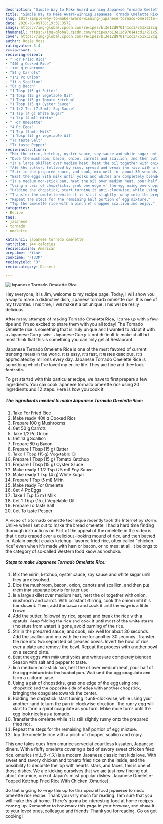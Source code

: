 ```yaml
---
description: "Simple Way to Make Award-winning Japanese Tornado Omelette Rice"
title: "Simple Way to Make Award-winning Japanese Tornado Omelette Rice"
slug: 1017-simple-way-to-make-award-winning-japanese-tornado-omelette-rice
date: 2020-08-09T08:19:31.357Z
image: https://img-global.cpcdn.com/recipes/b13e12d970141cd1/751x532cq70/japanese-tornado-omelette-rice-recipe-main-photo.jpg
thumbnail: https://img-global.cpcdn.com/recipes/b13e12d970141cd1/751x532cq70/japanese-tornado-omelette-rice-recipe-main-photo.jpg
cover: https://img-global.cpcdn.com/recipes/b13e12d970141cd1/751x532cq70/japanese-tornado-omelette-rice-recipe-main-photo.jpg
author: Rosie Moss
ratingvalue: 3.4
reviewcount: 5
recipeingredient:
- " For Fried Rice"
- "400 g Cooked Rice"
- "100 g Mushrooms"
- "50 g Carrots"
- "1/2 Pc Onion"
- "13 g Scallion"
- "80 g Bacon"
- "1 Tbsp (15 g) Butter"
- "1 Tbsp (15 g) Vegetable Oil"
- "1 Tbsp (15 g) Tomato Ketchup"
- "1 Tbsp (15 g) Oyster Sauce"
- "1 1/2 Tsp (7.5 ml) Soy Sauce"
- "1 Tsp (4 g) White Sugar"
- "1 Tsp (5 ml) Mirin"
- " For Omelette"
- "4 Pc Eggs"
- "1 Tsp (5 ml) Milk"
- "1 Tbsp (15 g) Vegetable Oil"
- "To taste Salt"
- "To taste Pepper"
recipeinstructions:
- "Mix the mirin, ketchup, oyster sauce, soy sauce and white sugar until they are dissolved."
- "Dice the mushroom, bacon, onion, carrots and scallion, and then put them into separate bowls for later use."
- "In a large skillet over medium heat, heat the oil together with onion, mushroom and carrot. With constant stirring, cook the onion until it is translucent. Then, add the bacon and cook it until the edge is a little brown."
- "Add the butter, followed by rice, spread and break the rice with a spatula. Keep folding the rice and cook it until most of the white steam (moisture from water) is gone, avoid burning of the rice."
- "Stir in the prepared sauce, and cook, mix well for about 30 seconds. Add the scallion and mix with the rice for another 30 seconds. Transfer the rice into two separated oil greased bowls. Invert the bowl of rice over a plate and remove the bowl. Repeat the process with another bowl on a second plate."
- "Beat the eggs with milk until yolks and whites are completely blended. Season with salt and pepper to taste."
- "In a medium non-stick pan, heat the oil over medium heat, pour half of the egg mixture into the heated pan. Wait until the egg coagulate and form a uniform base."
- "Using a pair of chopsticks, grab one edge of the egg using one chopstick and the opposite side of edge with another chopstick, bringing the coagulate towards the center."
- "Holding the chopstick, start turning it anti-clockwise, while using your another hand to turn the pan in clockwise direction. The runny egg will start to form a spiral coagulate as you turn. Make more turns until the egg look nicely as a tornado."
- "Transfer the omelette while it is still slightly runny onto the prepared fried rice."
- "Repeat the steps for the remaining half portion of egg mixture."
- "Top the omelette rice with a pinch of chopped scallion and enjoy."
categories:
- Recipe
tags:
- japanese
- tornado
- omelette

katakunci: japanese tornado omelette 
nutrition: 144 calories
recipecuisine: American
preptime: "PT14M"
cooktime: "PT33M"
recipeyield: "3"
recipecategory: Dessert

---
```



![Japanese Tornado Omelette Rice](https://img-global.cpcdn.com/recipes/b13e12d970141cd1/751x532cq70/japanese-tornado-omelette-rice-recipe-main-photo.jpg)

Hey everyone, it is Jim, welcome to my recipe page. Today, I will show you a way to make a distinctive dish, japanese tornado omelette rice. It is one of my favorites. This time, I will make it a bit unique. This will be really delicious.

After many attempts of making Tornado Omelette Rice, I came up with a few tips and I&#39;m so excited to share them with you all today! The Tornado Omelette rice is something that is truly unique and I wanted to adapt it with a Japanese Curry twist. Japanese Curry is not difficult to make at all but most think that this is something you can only get at Restaurant.

Japanese Tornado Omelette Rice is one of the most favored of current trending meals in the world. It is easy, it's fast, it tastes delicious. It's appreciated by millions every day. Japanese Tornado Omelette Rice is something which I've loved my entire life. They are fine and they look fantastic.


To get started with this particular recipe, we have to first prepare a few ingredients. You can cook japanese tornado omelette rice using 20 ingredients and 12 steps. Here is how you cook it.

<!--inarticleads1-->

##### The ingredients needed to make Japanese Tornado Omelette Rice:

1. Take  For Fried Rice
1. Make ready 400 g Cooked Rice
1. Prepare 100 g Mushrooms
1. Get 50 g Carrots
1. Take 1/2 Pc Onion
1. Get 13 g Scallion
1. Prepare 80 g Bacon
1. Prepare 1 Tbsp (15 g) Butter
1. Take 1 Tbsp (15 g) Vegetable Oil
1. Prepare 1 Tbsp (15 g) Tomato Ketchup
1. Prepare 1 Tbsp (15 g) Oyster Sauce
1. Make ready 1 1/2 Tsp (7.5 ml) Soy Sauce
1. Make ready 1 Tsp (4 g) White Sugar
1. Prepare 1 Tsp (5 ml) Mirin
1. Make ready  For Omelette
1. Get 4 Pc Eggs
1. Take 1 Tsp (5 ml) Milk
1. Get 1 Tbsp (15 g) Vegetable Oil
1. Prepare To taste Salt
1. Get To taste Pepper


A video of a tornado omelette technique recently took the Internet by storm. Unlike when I set out to make the bread omelette, I had a hard time finding thorough instructions on Part of the appeal of the omelette in the video is that it gets draped over a delicious-looking mound of rice, and then bathed in. A plain omelet cloaks ketchup-flavored fried rice, often called &#34;chicken rice&#34; even when it&#39;s made with ham or bacon, or no meat at all. It belongs to the category of so-called Western food know as yoshoku. 

<!--inarticleads2-->

##### Steps to make Japanese Tornado Omelette Rice:

1. Mix the mirin, ketchup, oyster sauce, soy sauce and white sugar until they are dissolved.
1. Dice the mushroom, bacon, onion, carrots and scallion, and then put them into separate bowls for later use.
1. In a large skillet over medium heat, heat the oil together with onion, mushroom and carrot. With constant stirring, cook the onion until it is translucent. Then, add the bacon and cook it until the edge is a little brown.
1. Add the butter, followed by rice, spread and break the rice with a spatula. Keep folding the rice and cook it until most of the white steam (moisture from water) is gone, avoid burning of the rice.
1. Stir in the prepared sauce, and cook, mix well for about 30 seconds. Add the scallion and mix with the rice for another 30 seconds. Transfer the rice into two separated oil greased bowls. Invert the bowl of rice over a plate and remove the bowl. Repeat the process with another bowl on a second plate.
1. Beat the eggs with milk until yolks and whites are completely blended. Season with salt and pepper to taste.
1. In a medium non-stick pan, heat the oil over medium heat, pour half of the egg mixture into the heated pan. Wait until the egg coagulate and form a uniform base.
1. Using a pair of chopsticks, grab one edge of the egg using one chopstick and the opposite side of edge with another chopstick, bringing the coagulate towards the center.
1. Holding the chopstick, start turning it anti-clockwise, while using your another hand to turn the pan in clockwise direction. The runny egg will start to form a spiral coagulate as you turn. Make more turns until the egg look nicely as a tornado.
1. Transfer the omelette while it is still slightly runny onto the prepared fried rice.
1. Repeat the steps for the remaining half portion of egg mixture.
1. Top the omelette rice with a pinch of chopped scallion and enjoy.


This one takes cues from omurice served at countless kissaten, Japanese diners. With a fluffy omelette covering a bed of savory sweet chicken fried rice, omurice (オムライス) is a modern Japanese classic that kids love. With sweet and savory chicken and tomato fried rice on the inside, and the possibility to decorate the top with hearts, stars, and faces, this is one of those dishes. We are kicking ourselves that we are just now finding out about ómu-rice, one of Japan&#39;s most popular dishes. Japanese Omelette-Topped Ketchup Fried Rice With Chicken (Omurice). 

So that is going to wrap this up for this special food japanese tornado omelette rice recipe. Thank you very much for reading. I am sure that you will make this at home. There's gonna be interesting food at home recipes coming up. Remember to bookmark this page in your browser, and share it to your loved ones, colleague and friends. Thank you for reading. Go on get cooking!
